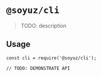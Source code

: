 # `@soyuz/cli`

> TODO: description

## Usage

```
const cli = require('@soyuz/cli');

// TODO: DEMONSTRATE API
```
